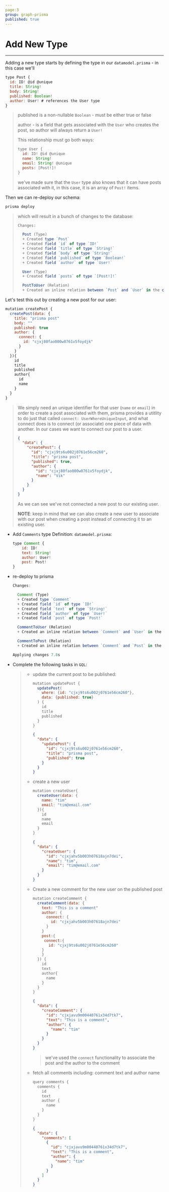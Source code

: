 ```yaml
---
page:3
group: graph-prisma
published: true
---
```


# Add New Type

---------------------------------

Adding a new type starts by defining the type in our `datamodel.prisma` - in this case we'll 

```js
type Post {
  id: ID! @id @unique
  title: String!
  body: String!
  published: Boolean!
  author: User! # references the User type
}
```

> published is a non-nullable `Boolean` - must be either true or false
>
> author - is a field that gets associated with the `User` who creates the post, so author will always return a `User!`
>
> This relationship must go both ways:
>
> ```js
> type User {
>   id: ID! @id @unique
>   name: String!
>   email: String! @unique
>   posts: [Post!]!
> }
> ```
>
> we've made sure that the `User` type also knows that it can have posts associated with it, in this case, it is an array of `Post!` items.

Then we can re-deploy our schema:

```js
prisma deploy
```

> which will result in a bunch of changes to the database:
>
> ```js
> Changes:
> 
>   Post (Type)
>   + Created type `Post`
>   + Created field `id` of type `ID!`
>   + Created field `title` of type `String!`
>   + Created field `body` of type `String!`
>   + Created field `published` of type `Boolean!`
>   + Created field `author` of type `User!`
> 
>   User (Type)
>   + Created field `posts` of type `[Post!]!`
> 
>   PostToUser (Relation)
>   + Created an inline relation between `Post` and `User` in the column `author` of table `Post`
> ```



Let's test this out by creating a new post for our user:

```js
mutation createPost {
  createPost(data: {
  	title: "prisma post"
    body: ""
    published: true
    author: {
      connect: {
        id: "cjxj80fao000w0761v5foydjk"
      }
    }
  }){
    id
    title
    published
    author{
      id
      name
    }
  }
}
```

> We simply need an unique identifier for that user (`name` or  `email`) in order to create a post associated with them, prisma provides a utitlity to do just that called `connect: UserWhereUniqueInput`, and what connect does is to connect (or associate) one piece of data with another. In our cases we want to connect our post to a user.
>
> ```json
> {
>   "data": {
>     "createPost": {
>       "id": "cjxj9ts6u002j0761e56cm260",
>       "title": "prisma post",
>       "published": true,
>       "author": {
>         "id": "cjxj80fao000w0761v5foydjk",
>         "name": "Vik"
>       }
>     }
>   }
> }
> ```
>
> As we can see we've not connected a new post to our existing user.
>
> **NOTE**: keep in mind that we can also create a new user to associate with our post when creating a post instead of connecting it to an existing user.





- Add `Comments` type Definition: `datamodel.prisma`:

  ```js
  type Comment {
      id: ID!
      text: String!
      author: User!
      post: Post!
  }
  ```

- re-deploy to prisma

  ```js
  Changes:
  
    Comment (Type)
    + Created type `Comment`
    + Created field `id` of type `ID!`
    + Created field `text` of type `String!`
    + Created field `author` of type `User!`
    + Created field `post` of type `Post!`
  
    CommentToUser (Relation)
    + Created an inline relation between `Comment` and `User` in the column `author` of table `Comment`
  
    CommentToPost (Relation)
    + Created an inline relation between `Comment` and `Post` in the column `post` of table `Comment`
  
  Applying changes 7.8s
  ```

  

- Complete the following tasks in `GQL`:

  > - update the current post to be published:
  >
  >   ```js
  >   mutation updatePost {
  >     updatePost(
  >       where: {id: "cjxj9ts6u002j0761e56cm260"}, 
  >       data: {published: true}
  >     ) {
  >       id
  >       title
  >       published
  >     }
  >   }
  >   ```
  >
  >   ```json
  >   {
  >     "data": {
  >       "updatePost": {
  >         "id": "cjxj9ts6u002j0761e56cm260",
  >         "title": "prisma post",
  >         "published": true
  >       }
  >     }
  >   }
  >   ```
  >
  > - create a new user
  >
  >   ```js
  >   mutation createUser{
  >     createUser(data: {
  >       name: "tim"
  >       email: "tim@email.com"
  >     }){
  >       id
  >       name
  >       email
  >     }
  >   }
  >   ```
  >
  >   ```json
  >   {
  >     "data": {
  >       "createUser": {
  >         "id": "cjxjahv5b003h07618ajn7dei",
  >         "name": "tim",
  >         "email": "tim@email.com"
  >       }
  >     }
  >   }
  >   ```
  >
  > - Create a new comment for the new user on the published post
  >
  >   ```js
  >   mutation createComment {
  >     createComment(data: {
  >       text: "This is a comment"
  >       author: {
  >         connect: {
  >           id: "cjxjahv5b003h07618ajn7dei"
  >         }
  >       }
  >       post:{
  >        connect:{
  >          id: "cjxj9ts6u002j0761e56cm260"
  >       }
  >       }
  >     }) {
  >       id
  >       text
  >       author{
  >         name
  >       }
  >     }
  >   }
  >   ```
  >
  >   ```json
  >   {
  >     "data": {
  >       "createComment": {
  >         "id": "cjxjavu9m00440761x34d7tk7",
  >         "text": "This is a comment",
  >         "author": {
  >           "name": "tim"
  >         }
  >       }
  >     }
  >   }
  >   ```
  >
  >   > we've used the `connect` functionality to associate the post and the author to the comment
  >
  >   
  >
  > - fetch all comments including: comment text and author name
  >
  >   ```js
  >   query comments {
  >     comments {
  >       id
  >       text
  >       author {
  >         name
  >       }
  >     }
  >   }
  >   ```
  >
  >   ```json
  >   {
  >     "data": {
  >       "comments": [
  >         {
  >           "id": "cjxjavu9m00440761x34d7tk7",
  >           "text": "This is a comment",
  >           "author": {
  >             "name": "tim"
  >           }
  >         }
  >       ]
  >     }
  >   }
  >   ```
  >
  >   

  

  

  





